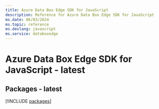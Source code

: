 ```yaml
---
title: Azure Data Box Edge SDK for JavaScript
description: Reference for Azure Data Box Edge SDK for JavaScript
ms.date: 06/03/2024
ms.topic: reference
ms.devlang: javascript
ms.service: databoxedge
---
```

# Azure Data Box Edge SDK for JavaScript - latest
## Packages - latest
[!INCLUDE [packages](data-box-edge-index.md)]
